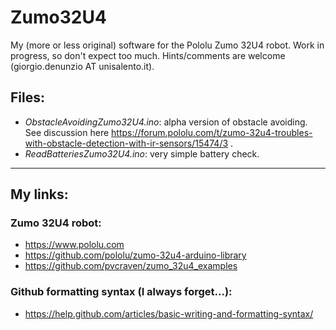 # Zumo32U4
My (more or less original) software for the Pololu Zumo 32U4 robot.
Work in progress, so don't expect too much. Hints/comments are welcome (giorgio.denunzio AT unisalento.it).

## Files:
- *ObstacleAvoidingZumo32U4.ino*: alpha version of obstacle avoiding. See discussion here https://forum.pololu.com/t/zumo-32u4-troubles-with-obstacle-detection-with-ir-sensors/15474/3 .
- *ReadBatteriesZumo32U4.ino*: very simple battery check.

___________________________________________________________
## My links:
### Zumo 32U4 robot:
- https://www.pololu.com
- https://github.com/pololu/zumo-32u4-arduino-library
- https://github.com/pvcraven/zumo_32u4_examples

### Github formatting syntax (I always forget...):
- https://help.github.com/articles/basic-writing-and-formatting-syntax/

